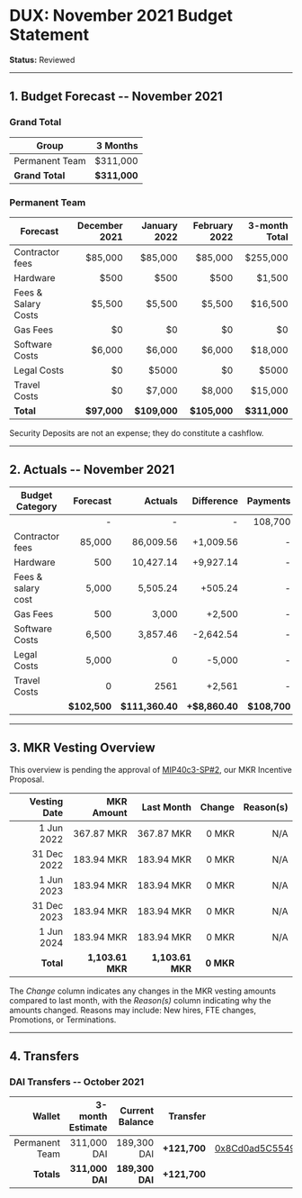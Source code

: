 # DUX: November 2021 Budget Statement

**Status:** Reviewed

---

## 1. Budget Forecast -- November 2021

### Grand Total

| Group           | 3 Months       |
|-----------------|---------------:|
| Permanent Team  |       $311,000  |
| **Grand Total** |   **$311,000** |

### Permanent Team

| Forecast                     | December 2021 | January 2022 | February 2022 | 3-month Total |
|------------------------------|----------:|----------:|------------:|--------------:|
| Contractor fees              |   $85,000 |   $85,000 |     $85,000 |      $255,000 |
| Hardware |                    $500 |     $500      |       $500     |     $1,500      |
| Fees & Salary Costs          |    $5,500 |     $5,500 |       $5,500 |       $16,500 |
| Gas Fees                     |      $0 |      $0 |       $0 |        $0 |
| Software Costs               |      $6,000 |      $6,000 |        $6,000 |          $18,000 |
| Legal Costs               |      $0  |      $5000 |        $0 |          $5000 |
| Travel Costs             |      $0 |     $7,000 |       $8,000 |         $15,000 |
| **Total**                    |**$97,000**|**$109,000**|**$105,000**|  **$311,000**|

Security Deposits are not an expense; they do constitute a cashflow.

---

## 2. Actuals -- November 2021


| Budget Category     | Forecast       | Actuals        | Difference      | Payments       |
| ------------------- | -------------: | -------------: | --------------: | -------------: |
|                     | -              | -              | -               | 108,700        |
| Contractor fees     | 85,000        | 86,009.56      | +1,009.56        | -              |
| Hardware            | 500               | 10,427.14        | +9,927.14          | -              |
| Fees & salary cost  | 5,000               | 5,505.24           |  +505.24       | -              |
| Gas Fees            | 500            | 3,000             | +2,500            | -              |
| Software Costs      | 6,500            | 3,857.46        | -2,642.54              | -              |
| Legal Costs        | 5,000               | 0        | -5,000          | -              |
| Travel Costs        | 0               | 2561        | +2,561             | -              |
|                     | **$102,500**    | **$111,360.40**    | **+$8,860.40**      | **$108,700**    |


---

## 3. MKR Vesting Overview

This overview is pending the approval of [MIP40c3-SP#2](), our MKR Incentive Proposal.
 
|  Vesting Date         |       MKR Amount | Last Month |        Change |      Reason(s) |
|----------------------:|-----------------:|-----------:|--------------:|---------------:|
|  1 Jun 2022          |       367.87 MKR |     367.87 MKR |   0 MKR |      N/A |
|  31 Dec 2022          |       183.94 MKR |    183.94 MKR |   0 MKR |      N/A |
|  1 Jun 2023          |        183.94 MKR |     183.94 MKR |   0 MKR |      N/A |
|  31 Dec 2023          |       183.94 MKR |     183.94 MKR |   0 MKR |      N/A |
|  1 Jun 2024          |        183.94 MKR |     183.94 MKR |   0 MKR |      N/A |
|  **Total**            | **1,103.61 MKR** |  **1,103.61 MKR** | **0 MKR** |                |

The *Change* column indicates any changes in the MKR vesting amounts compared to last month, with the *Reason(s)* column indicating why the amounts changed. Reasons may include: New hires, FTE changes, Promotions, or Terminations.

---

## 4. Transfers

### DAI Transfers -- October 2021

|             Wallet | 3-month Estimate | Current Balance |         Transfer |                          Multi-sig Address |
|-------------------:|-----------------:|----------------:|-----------------:|-------------------------------------------:|
|     Permanent Team |      311,000 DAI |           189,300 DAI | **+121,700** | [0x8Cd0ad5C55498Aacb72b6689E1da5A284C69c0C7](https://gnosis-safe.io/app/#/safes/0x8Cd0ad5C55498Aacb72b6689E1da5A284C69c0C7/balances) |
|     **Totals**     |  **311,000 DAI** |       **189,300 DAI** | **+121,700** |                                            |
